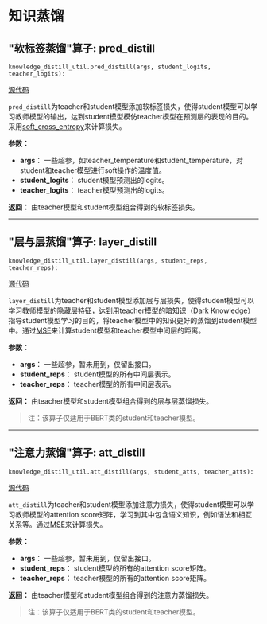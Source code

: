 知识蒸馏
=========

"软标签蒸馏"算子: pred_distill
---------

 `knowledge_distill_util.pred_distill(args, student_logits, teacher_logits):`

[源代码](../model_compress/distil/src/knowledge_distill_util.py#L381)

`pred_distill`为teacher和student模型添加软标签损失，使得student模型可以学习教师模型的输出，达到student模型模仿teacher模型在预测层的表现的目的。
采用[soft_cross_entropy](../model_compress/distil/src/knowledge_distill_util.py#L336)来计算损失。

**参数：**

- **args**： 一些超参，如teacher_temperature和student_temperature，对student和teacher模型进行soft操作的温度值。
- **student_logits**： student模型预测出的logits。
- **teacher_logits**： teacher模型预测出的logits。


**返回：** 由teacher模型和student模型组合得到的软标签损失。

---
"层与层蒸馏"算子: layer_distill
---------

`knowledge_distill_util.layer_distill(args, student_reps, teacher_reps):`

[源代码](../model_compress/distil/src/knowledge_distill_util.py#L346)

`layer_distill`为teacher和student模型添加层与层损失，使得student模型可以学习教师模型的隐藏层特征，达到用teacher模型的暗知识（Dark Knowledge）指导student模型学习的目的，将teacher模型中的知识更好的蒸馏到student模型中。通过[MSE](../model_compress/distil/src/knowledge_distill_util.py#L343)来计算student模型和teacher模型中间层的距离。

**参数：**

- **args**： 一些超参，暂未用到，仅留出接口。
- **student_reps**： student模型的所有中间层表示。
- **teacher_reps**： teacher模型的所有中间层表示。


**返回：** 由teacher模型和student模型组合得到的层与层蒸馏损失。

>注：该算子仅适用于BERT类的student和teacher模型。

---
"注意力蒸馏"算子: att_distill
---------

`knowledge_distill_util.att_distill(args, student_atts, teacher_atts):`

[源代码](../model_compress/distil/src/knowledge_distill_util.py#L363)

`att_distill`为teacher和student模型添加注意力损失，使得student模型可以学习教师模型的attention score矩阵，学习到其中包含语义知识，例如语法和相互关系等。通过[MSE](../model_compress/distil/src/knowledge_distill_util.py#L343)来计算损失。

**参数：**

- **args**： 一些超参，暂未用到，仅留出接口。
- **student_reps**： student模型的所有的attention score矩阵。
- **teacher_reps**： teacher模型的所有的attention score矩阵。


**返回：** 由teacher模型和student模型组合得到的注意力蒸馏损失。

>注：该算子仅适用于BERT类的student和teacher模型。
